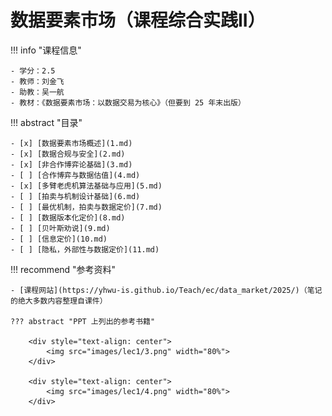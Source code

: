 # 数据要素市场（课程综合实践II）

!!! info "课程信息"

    - 学分：2.5
    - 教师：刘金飞
    - 助教：吴一航
    - 教材：《数据要素市场：以数据交易为核心》（但要到 25 年末出版）

!!! abstract "目录"

    - [x] [数据要素市场概述](1.md)
    - [x] [数据合规与安全](2.md)
    - [x] [非合作博弈论基础](3.md)
    - [ ] [合作博弈与数据估值](4.md)
    - [x] [多臂老虎机算法基础与应用](5.md)
    - [ ] [拍卖与机制设计基础](6.md)
    - [ ] [最优机制，拍卖与数据定价](7.md)
    - [ ] [数据版本化定价](8.md)
    - [ ] [贝叶斯劝说](9.md)
    - [ ] [信息定价](10.md)
    - [ ] [隐私，外部性与数据定价](11.md)


!!! recommend "参考资料"

    - [课程网站](https://yhwu-is.github.io/Teach/ec/data_market/2025/)（笔记的绝大多数内容整理自课件）

    ??? abstract "PPT 上列出的参考书籍"

        <div style="text-align: center">
            <img src="images/lec1/3.png" width="80%">
        </div>

        <div style="text-align: center">
            <img src="images/lec1/4.png" width="80%">
        </div>